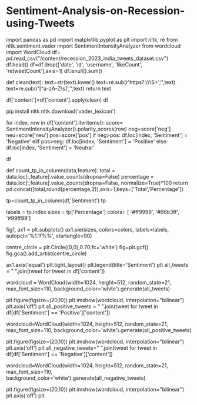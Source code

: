 # Sentiment-Analysis-on-Recession-using-Tweets
import pandas as pd
import matplotlib.pyplot as plt
import nltk, re
from nltk.sentiment.vader import SentimentIntensityAnalyzer
from wordcloud import WordCloud
df= pd.read_csv("/content/recession_2023_india_tweets_dataset.csv")
df.head()
df=df.drop(['date', 'id', 'username', 'likeCount', 'retweetCount'],axis=1)
df.isnull().sum()

def clean(text):
  text=str(text).lower()
  text=re.sub(r'https?:\/\/\S+','',text)
  text=re.sub(r'[^a-zA-Z\s]','',text)
  return text

df['content']=df['content'].apply(clean)
df

pip install nltk
nltk.download('vader_lexicon')

for index, row in df['content'].iteritems():
  score= SentimentIntensityAnalyzer().polarity_scores(row)
  neg=score['neg']
  neu=score['neu']
  pos=score['pos']
  if neg>pos:
    df.loc[index, 'Sentiment'] = 'Negative'
  elif pos>neg:
    df.loc[index, 'Sentiment'] = 'Positive'
  else:
    df.loc[index, 'Sentiment'] = 'Neutral'

df

def count_tp_in_column(data,feature):
  total = data.loc[:,feature].value_counts(dropna=False)
  percentage = data.loc[:,feature].value_counts(dropna=False, normalize=True)*100
  return pd.concat([total,round(percentage,2)],axis=1,keys=['Total','Percentage'])

tp=count_tp_in_column(df,'Sentiment')
tp

labels = tp.index
sizes = tp['Percentage']
colors= [ '#ff9999', '#66b3ff', '#99ff99']

fig1, ax1 = plt.subplots()
ax1.pie(sizes, colors=colors, labels=labels, autopct='%1.1f%%', startangle=90)

centre_circle = plt.Circle((0,0),0.70,fc='white')
fig=plt.gcf()
fig.gca().add_artist(centre_circle)

ax1.axis('equal')
plt.tight_layout()
plt.legend(title='Sentiment')
plt
all_tweets = " ".join(tweet for tweet in df['content'])

wordcloud = WordCloud(width=1024, height=512, random_state=21, max_font_size=110, background_color='white').generate(all_tweets)

plt.figure(figsize=(20,10))
plt.imshow(wordcloud, interpolation="bilinear")
plt.axis('off')
plt
all_positive_tweets = " ".join(tweet for tweet in df[df['Sentiment'] == 'Positive']['content'])

wordcloud=WordCloud(width=1024, height=512, random_state=21, max_font_size=110, background_color='white').generate(all_positive_tweets)

plt.figure(figsize=(20,10))
plt.imshow(wordcloud, interpolation="bilinear")
plt.axis('off')
plt
all_negative_tweets=" ".join(tweet for tweet in df[df['Sentiment'] == 'Negative']['content'])

wordcloud=WordCloud(width=1024, height=512, random_state=21, max_font_size=110, background_color='white').generate(all_negative_tweets)

plt.figure(figsize=(20,10))
plt.imshow(wordcloud, interpolation="bilinear")
plt.axis('off')
plt
